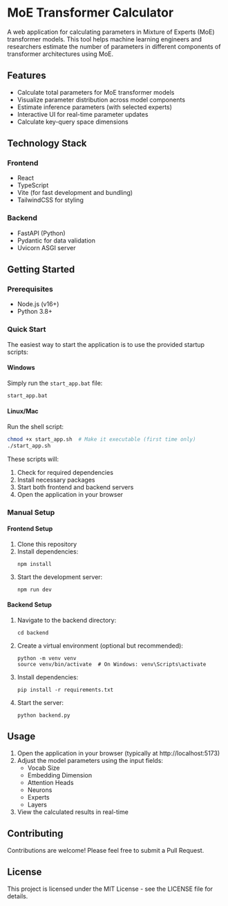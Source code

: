 # MoE Transformer Calculator

A web application for calculating parameters in Mixture of Experts (MoE) transformer models. This tool helps machine learning engineers and researchers estimate the number of parameters in different components of transformer architectures using MoE.

## Features

- Calculate total parameters for MoE transformer models
- Visualize parameter distribution across model components
- Estimate inference parameters (with selected experts)
- Interactive UI for real-time parameter updates
- Calculate key-query space dimensions

## Technology Stack

### Frontend
- React 
- TypeScript
- Vite (for fast development and bundling)
- TailwindCSS for styling

### Backend
- FastAPI (Python)
- Pydantic for data validation
- Uvicorn ASGI server

## Getting Started

### Prerequisites
- Node.js (v16+)
- Python 3.8+

### Quick Start
The easiest way to start the application is to use the provided startup scripts:

#### Windows
Simply run the `start_app.bat` file:
```ps
start_app.bat
```

#### Linux/Mac
Run the shell script:
```bash
chmod +x start_app.sh  # Make it executable (first time only)
./start_app.sh
```

These scripts will:
1. Check for required dependencies
2. Install necessary packages
3. Start both frontend and backend servers
4. Open the application in your browser

### Manual Setup

#### Frontend Setup
1. Clone this repository
2. Install dependencies:
   ```
   npm install
   ```
3. Start the development server:
   ```
   npm run dev
   ```

#### Backend Setup
1. Navigate to the backend directory:
   ```
   cd backend
   ```
2. Create a virtual environment (optional but recommended):
   ```
   python -m venv venv
   source venv/bin/activate  # On Windows: venv\Scripts\activate
   ```
3. Install dependencies:
   ```
   pip install -r requirements.txt
   ```
4. Start the server:
   ```
   python backend.py
   ```

## Usage

1. Open the application in your browser (typically at http://localhost:5173)
2. Adjust the model parameters using the input fields:
   - Vocab Size
   - Embedding Dimension
   - Attention Heads
   - Neurons
   - Experts
   - Layers
3. View the calculated results in real-time

## Contributing

Contributions are welcome! Please feel free to submit a Pull Request.

## License

This project is licensed under the MIT License - see the LICENSE file for details.
